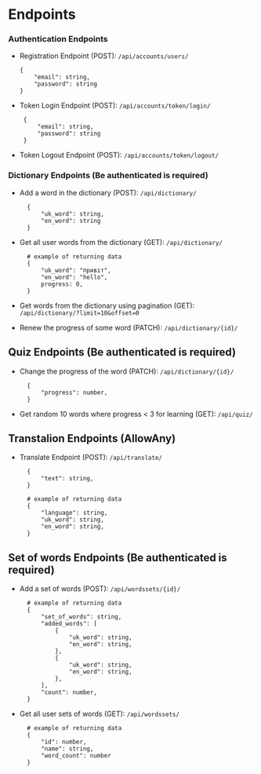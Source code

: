 # Endpoints

### Authentication Endpoints

- Registration Endpoint (POST): `/api/accounts/users/`

  ```
  {
      "email": string,
      "password": string
  }
  ```

- Token Login Endpoint (POST): `/api/accounts/token/login/`

       {
           "email": string,
           "password": string
       }

- Token Logout Endpoint (POST): `/api/accounts/token/logout/`

### Dictionary Endpoints (Be authenticated is required)

- Add a word in the dictionary (POST): `/api/dictionary/`

        {
            "uk_word": string,
            "en_word": string
        }

- Get all user words from the dictionary (GET): `/api/dictionary/`

        # example of returning data
        {
            "uk_word": "привіт",
            "en_word": "hello",
            progress: 0,
        }

- Get words from the dictionary using pagination (GET): `/api/dictionary/?limit=10&offset=0`

- Renew the progress of some word (PATCH): `/api/dictionary/{id}/`

## Quiz Endpoints (Be authenticated is required)

- Change the progress of the word (PATCH): `/api/dictionary/{id}/`

        {
            "progress": number,
        }

- Get random 10 words where progress < 3 for learning (GET): `/api/quiz/`

## Transtalion Endpoints (AllowAny)

- Translate Endpoint (POST): `/api/translate/`

        {
            "text": string,
        }

        # example of returning data
        {
            "language": string,
            "uk_word": string,
            "en_word": string,
        }

## Set of words Endpoints (Be authenticated is required)

- Add a set of words (POST): `/api/wordssets/{id}/`

        # example of returning data
        {
            "set_of_words": string,
            "added_words": [
                {
                    "uk_word": string,
                    "en_word": string,
                },
                {
                    "uk_word": string,
                    "en_word": string,
                },
            ],
            "count": number,
        }

- Get all user sets of words (GET): `/api/wordssets/`

        # example of returning data
        {
            "id": number,
            "name": string,
            "word_count": number
        }
